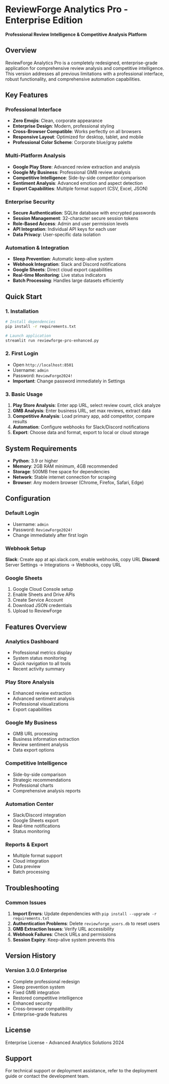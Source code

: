 # ReviewForge Analytics Pro - Enterprise Edition

**Professional Review Intelligence & Competitive Analysis Platform**

## Overview

ReviewForge Analytics Pro is a completely redesigned, enterprise-grade application for comprehensive review analysis and competitive intelligence. This version addresses all previous limitations with a professional interface, robust functionality, and comprehensive automation capabilities.

## Key Features

### Professional Interface
- **Zero Emojis**: Clean, corporate appearance
- **Enterprise Design**: Modern, professional styling
- **Cross-Browser Compatible**: Works perfectly on all browsers
- **Responsive Layout**: Optimized for desktop, tablet, and mobile
- **Professional Color Scheme**: Corporate blue/gray palette

### Multi-Platform Analysis
- **Google Play Store**: Advanced review extraction and analysis
- **Google My Business**: Professional GMB review analysis
- **Competitive Intelligence**: Side-by-side competitor comparison
- **Sentiment Analysis**: Advanced emotion and aspect detection
- **Export Capabilities**: Multiple format support (CSV, Excel, JSON)

### Enterprise Security
- **Secure Authentication**: SQLite database with encrypted passwords
- **Session Management**: 32-character secure session tokens
- **Role-Based Access**: Admin and user permission levels
- **API Integration**: Individual API keys for each user
- **Data Privacy**: User-specific data isolation

### Automation & Integration
- **Sleep Prevention**: Automatic keep-alive system
- **Webhook Integration**: Slack and Discord notifications
- **Google Sheets**: Direct cloud export capabilities
- **Real-time Monitoring**: Live status indicators
- **Batch Processing**: Handles large datasets efficiently

## Quick Start

### 1. Installation
```bash
# Install dependencies
pip install -r requirements.txt

# Launch application
streamlit run reviewforge-pro-enhanced.py
```

### 2. First Login
- Open `http://localhost:8501`
- Username: `admin`
- Password: `ReviewForge2024!`
- **Important**: Change password immediately in Settings

### 3. Basic Usage
1. **Play Store Analysis**: Enter app URL, select review count, click analyze
2. **GMB Analysis**: Enter business URL, set max reviews, extract data
3. **Competitive Analysis**: Load primary app, add competitor, compare results
4. **Automation**: Configure webhooks for Slack/Discord notifications
5. **Export**: Choose data and format, export to local or cloud storage

## System Requirements

- **Python**: 3.9 or higher
- **Memory**: 2GB RAM minimum, 4GB recommended
- **Storage**: 500MB free space for dependencies
- **Network**: Stable internet connection for scraping
- **Browser**: Any modern browser (Chrome, Firefox, Safari, Edge)

## Configuration

### Default Login
- Username: `admin`
- Password: `ReviewForge2024!`
- Change immediately after first login

### Webhook Setup
**Slack**: Create app at api.slack.com, enable webhooks, copy URL
**Discord**: Server Settings → Integrations → Webhooks, copy URL

### Google Sheets
1. Google Cloud Console setup
2. Enable Sheets and Drive APIs
3. Create Service Account
4. Download JSON credentials
5. Upload to ReviewForge

## Features Overview

### Analytics Dashboard
- Professional metrics display
- System status monitoring
- Quick navigation to all tools
- Recent activity summary

### Play Store Analysis
- Enhanced review extraction
- Advanced sentiment analysis
- Professional visualizations
- Export capabilities

### Google My Business
- GMB URL processing
- Business information extraction
- Review sentiment analysis
- Data export options

### Competitive Intelligence
- Side-by-side comparison
- Strategic recommendations
- Professional charts
- Comprehensive analysis reports

### Automation Center
- Slack/Discord integration
- Google Sheets export
- Real-time notifications
- Status monitoring

### Reports & Export
- Multiple format support
- Cloud integration
- Data preview
- Batch processing

## Troubleshooting

### Common Issues
1. **Import Errors**: Update dependencies with `pip install --upgrade -r requirements.txt`
2. **Authentication Problems**: Delete `reviewforge_users.db` to reset users
3. **GMB Extraction Issues**: Verify URL accessibility
4. **Webhook Failures**: Check URLs and permissions
5. **Session Expiry**: Keep-alive system prevents this

## Version History

### Version 3.0.0 Enterprise
- Complete professional redesign
- Sleep prevention system
- Fixed GMB integration
- Restored competitive intelligence
- Enhanced security
- Cross-browser compatibility
- Enterprise-grade features

## License

Enterprise License - Advanced Analytics Solutions 2024

## Support

For technical support or deployment assistance, refer to the deployment guide or contact the development team.